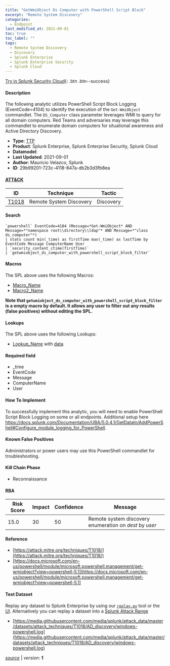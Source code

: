 ```yaml
---
title: "GetWmiObject Ds Computer with PowerShell Script Block"
excerpt: "Remote System Discovery"
categories:
  - Endpoint
last_modified_at: 2021-09-01
toc: true
toc_label: ""
tags:
  - Remote System Discovery
  - Discovery
  - Splunk Enterprise
  - Splunk Enterprise Security
  - Splunk Cloud
---
```




[Try in Splunk Security Cloud](https://www.splunk.com/en_us/cyber-security.html){: .btn .btn--success}

#### Description

The following analytic utilizes PowerShell Script Block Logging (EventCode=4104) to identify the execution of the `Get-WmiObject` commandlet. The `DS_Computer` class parameter leverages WMI to query for all domain computers. Red Teams and adversaries may leverage this commandlet to enumerate domain computers for situational awareness and Active Directory Discovery.

- **Type**: [TTP](https://github.com/splunk/security_content/wiki/Detection-Analytic-Types)
- **Product**: Splunk Enterprise, Splunk Enterprise Security, Splunk Cloud
- **Datamodel**: 
- **Last Updated**: 2021-09-01
- **Author**: Mauricio Velazco, Splunk
- **ID**: 29b99201-723c-4118-847a-db2b3d3fb8ea


#### [ATT&CK](https://attack.mitre.org/)

| ID             | Technique      |  Tactic           |
| -------------- | -------------- |------------------ |
| [T1018](https://attack.mitre.org/techniques/T1018/) | Remote System Discovery | Discovery |

#### Search

```
`powershell` EventCode=4104 (Message=*Get-WmiObject* AND Message=*"namespace root\\directory\\ldap"* AND Message=*"class ds_computer"*) 
| stats count min(_time) as firstTime max(_time) as lastTime by EventCode Message ComputerName User 
| `security_content_ctime(firstTime)` 
| `getwmiobject_ds_computer_with_powershell_script_block_filter`
```

#### Macros
The SPL above uses the following Macros:
* [Macro_Name](https://)
* [Macro2_Name](https://)

**Note that `getwmiobject_ds_computer_with_powershell_script_block_filter` is a empty macro by default. It allows any user to filter out any results (false positives) without editing the SPL.**

#### Lookups
The SPL above uses the following Lookups:

* [Lookup_Name]() with [data]()

#### Required field
* _time
* EventCode
* Message
* ComputerName
* User


#### How To Implement
To successfully implement this analytic, you will need to enable PowerShell Script Block Logging on some or all endpoints. Additional setup here https://docs.splunk.com/Documentation/UBA/5.0.4.1/GetDataIn/AddPowerShell#Configure_module_logging_for_PowerShell.

#### Known False Positives
Administrators or power users may use this PowerShell commandlet for troubleshooting.

#### Kill Chain Phase
* Reconnaissance



#### RBA

| Risk Score  | Impact      | Confidence   | Message      |
| ----------- | ----------- |--------------|--------------|
| 15.0 | 30 | 50 | Remote system discovery enumeration on $dest$ by $user$ |




#### Reference

* [https://attack.mitre.org/techniques/T1018/](https://attack.mitre.org/techniques/T1018/)
* [https://docs.microsoft.com/en-us/powershell/module/microsoft.powershell.management/get-wmiobject?view=powershell-5.1](https://docs.microsoft.com/en-us/powershell/module/microsoft.powershell.management/get-wmiobject?view=powershell-5.1)



#### Test Dataset
Replay any dataset to Splunk Enterprise by using our [`replay.py`](https://github.com/splunk/attack_data#using-replaypy) tool or the [UI](https://github.com/splunk/attack_data#using-ui).
Alternatively you can replay a dataset into a [Splunk Attack Range](https://github.com/splunk/attack_range#replay-dumps-into-attack-range-splunk-server)

* [https://media.githubusercontent.com/media/splunk/attack_data/master/datasets/attack_techniques/T1018/AD_discovery/windows-powershell.log](https://media.githubusercontent.com/media/splunk/attack_data/master/datasets/attack_techniques/T1018/AD_discovery/windows-powershell.log)



[*source*](https://github.com/splunk/security_content/tree/develop/detections/endpoint/getwmiobject_ds_computer_with_powershell_script_block.yml) \| *version*: **1**